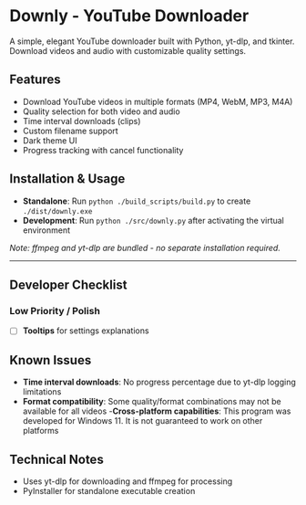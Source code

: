 # Downly - YouTube Downloader

A simple, elegant YouTube downloader built with Python, yt-dlp, and tkinter. Download videos and audio with customizable quality settings.

## Features
- Download YouTube videos in multiple formats (MP4, WebM, MP3, M4A)
- Quality selection for both video and audio
- Time interval downloads (clips)
- Custom filename support
- Dark theme UI
- Progress tracking with cancel functionality

## Installation & Usage
- **Standalone**: Run `python ./build_scripts/build.py` to create `./dist/downly.exe`
- **Development**: Run `python ./src/downly.py` after activating the virtual environment

*Note: ffmpeg and yt-dlp are bundled - no separate installation required.*

---

## Developer Checklist

### Low Priority / Polish
- [ ] **Tooltips** for settings explanations

## Known Issues
- **Time interval downloads**: No progress percentage due to yt-dlp logging limitations
- **Format compatibility**: Some quality/format combinations may not be available for all videos
-**Cross-platform capabilities**: This program was developed for Windows 11. It is not guaranteed to work on other platforms

## Technical Notes
- Uses yt-dlp for downloading and ffmpeg for processing
- PyInstaller for standalone executable creation